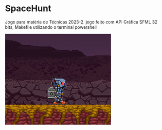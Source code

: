 # SpaceHunt

Jogo para matéria de Técnicas 2023-2.
jogo feito com API Gráfica SFML 32 bits, Makefile utilizando o terminal powershell

![Exemplo](image.png)

 

